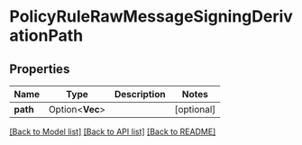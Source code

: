 # PolicyRuleRawMessageSigningDerivationPath

## Properties

Name | Type | Description | Notes
------------ | ------------- | ------------- | -------------
**path** | Option<**Vec<f64>**> |  | [optional]

[[Back to Model list]](../README.md#documentation-for-models) [[Back to API list]](../README.md#documentation-for-api-endpoints) [[Back to README]](../README.md)


